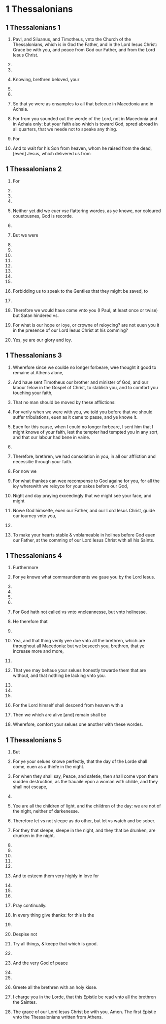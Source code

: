 # 1 Thessalonians

## 1 Thessalonians 1

1. Pavl, and Siluanus, and Timotheus, vnto the Church of the Thessalonians, which is in God the Father, and in the Lord Iesus Christ: Grace be with you, and peace from God our Father, and from the Lord Iesus Christ.

2. 
          

3. 
          

4. Knowing, brethren beloved, your 

5. 
          

6. 
          

7. So that ye were as ensamples to all that beleeue in Macedonia and in Achaia.

8. For from you sounded out the worde of the Lord, not in Macedonia and in Achaia only: but your faith also which is toward God, spred abroad in all quarters, that we neede not to speake any thing.

9. For 

10. And to wait for his Son from heaven, whom he raised from the dead, [even] Jesus, which delivered us from 

## 1 Thessalonians 2

1. For 

2. 
          

3. 
          

4. 
          

5. Neither yet did we euer vse flattering wordes, as ye knowe, nor coloured couetousnes, God is recorde.

6. 
          

7. But we were 

8. 
          

9. 
          

10. 
          

11. 
          

12. 
          

13. 
          

14. 
          

15. 
          

16. Forbidding us to speak to the Gentiles that they might be saved, to 

17. 
          

18. Therefore we would haue come vnto you (I Paul, at least once or twise) but Satan hindered vs.

19. For what is our hope or ioye, or crowne of reioycing? are not euen you it in the presence of our Lord Iesus Christ at his comming?

20. Yes, ye are our glory and ioy.

## 1 Thessalonians 3

1. Wherefore since we coulde no longer forbeare, wee thought it good to remaine at Athens alone,

2. And haue sent Timotheus our brother and minister of God, and our labour felow in the Gospel of Christ, to stablish you, and to comfort you touching your faith,

3. That no man should be moved by these afflictions: 

4. For verily when we were with you, we told you before that we should suffer tribulations, euen as it came to passe, and ye knowe it.

5. Euen for this cause, when I could no longer forbeare, I sent him that I might knowe of your faith, lest the tempter had tempted you in any sort, and that our labour had bene in vaine.

6. 
          

7. Therefore, brethren, we had consolation in you, in all our affliction and necessitie through your faith.

8. For now we 

9. For what thankes can wee recompense to God againe for you, for all the ioy wherewith we reioyce for your sakes before our God,

10. Night and day praying exceedingly that we might see your face, and might 

11. Nowe God himselfe, euen our Father, and our Lord Iesus Christ, guide our iourney vnto you,

12. 
          

13. To make your hearts stable & vnblameable in holines before God euen our Father, at the comming of our Lord Iesus Christ with all his Saints.

## 1 Thessalonians 4

1. Furthermore 

2. For ye knowe what commaundements we gaue you by the Lord Iesus.

3. 
          

4. 
          

5. 
          

6. 
          

7. For God hath not called vs vnto vncleannesse, but vnto holinesse.

8. He therefore that 

9. 
          

10. Yea, and that thing verily yee doe vnto all the brethren, which are throughout all Macedonia: but we beseech you, brethren, that ye increase more and more,

11. 
          

12. That yee may behaue your selues honestly towarde them that are without, and that nothing be lacking vnto you.

13. 
          

14. 
          

15. 
          

16. For the Lord himself shall descend from heaven with a 

17. Then we which are alive [and] remain shall be 

18. Wherefore, comfort your selues one another with these wordes.

## 1 Thessalonians 5

1. But 

2. For ye your selues knowe perfectly, that the day of the Lorde shall come, euen as a thiefe in the night.

3. For when they shall say, Peace, and safetie, then shall come vpon them sudden destruction, as the trauaile vpon a woman with childe, and they shall not escape,

4. 
          

5. Yee are all the children of light, and the children of the day: we are not of the night, neither of darkenesse.

6. Therefore let vs not sleepe as do other, but let vs watch and be sober.

7. For they that sleepe, sleepe in the night, and they that be drunken, are drunken in the night.

8. 
          

9. 
          

10. 
          

11. 
          

12. 
          

13. And to esteem them very highly in love for 

14. 
          

15. 
          

16. 
          

17. Pray continually.

18. In every thing give thanks: for this is the 

19. 
          

20. Despise not 

21. Try all things, & keepe that which is good.

22. 
          

23. And the very God of peace 

24. 
          

25. 
          

26. Greete all the brethren with an holy kisse.

27. I charge you in the Lorde, that this Epistle be read vnto all the brethren the Saintes.

28. The grace of our Lord Iesus Christ be with you, Amen. The first Epistle vnto the Thessalonians written from Athens.

